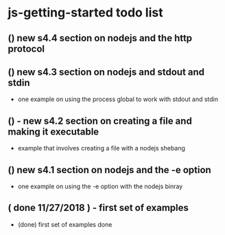 # js-getting-started todo list

## () new s4.4 section on nodejs and the http protocol

## () new s4.3 section on nodejs and stdout and stdin
* one example on using the process global to work with stdout and stdin

## () - new s4.2 section on creating a file and making it executable
* example that involves creating a file with a nodejs shebang

## () new s4.1 section on nodejs and the -e option
* one example on using the -e option with the nodejs binray

## ( done 11/27/2018 ) - first set of examples
* (done) first set of examples done